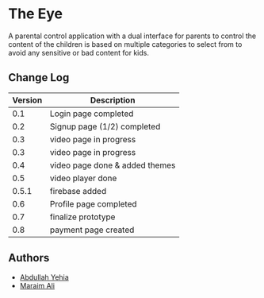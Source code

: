 # The Eye

A parental control application with a dual interface for parents to control
the content of the children is based on multiple categories to select from
to avoid any sensitive or bad content for kids.

## Change Log

| Version | Description                    |
|---------|--------------------------------|
| 0.1     | Login page completed           |
| 0.2     | Signup page (1/2) completed    |
| 0.3     | video page in progress         |
| 0.3     | video page in progress         |
| 0.4     | video page done & added themes |
| 0.5     | video player done              |
| 0.5.1   | firebase added                 |
| 0.6     | Profile page completed         |
| 0.7     | finalize prototype             |
| 0.8     | payment page created           |

## Authors

- [Abdullah Yehia](https://github.com/A-Yehia19)
- [Maraim Ali](https://github.com/mariam2001)
